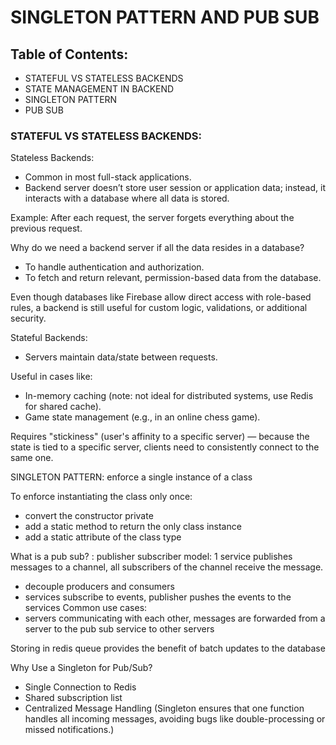 # SINGLETON PATTERN AND PUB SUB

## Table of Contents:

- STATEFUL VS STATELESS BACKENDS
- STATE MANAGEMENT IN BACKEND
- SINGLETON PATTERN
- PUB SUB

### STATEFUL VS STATELESS BACKENDS:

Stateless Backends:

- Common in most full-stack applications.
- Backend server doesn’t store user session or application data; instead, it interacts with a database where all data is stored.

Example: After each request, the server forgets everything about the previous request.

Why do we need a backend server if all the data resides in a database?

- To handle authentication and authorization.
- To fetch and return relevant, permission-based data from the database.

Even though databases like Firebase allow direct access with role-based rules, a backend is still useful for custom logic, validations, or additional security.

Stateful Backends:

- Servers maintain data/state between requests.

Useful in cases like:

- In-memory caching (note: not ideal for distributed systems, use Redis for shared cache).
- Game state management (e.g., in an online chess game).

Requires "stickiness" (user's affinity to a specific server) — because the state is tied to a specific server, clients need to consistently connect to the same one.

SINGLETON PATTERN: enforce a single instance of a class

To enforce instantiating the class only once:

- convert the constructor private
- add a static method to return the only class instance
- add a static attribute of the class type

What is a pub sub? : publisher subscriber model: 1 service publishes messages to a channel, all subscribers of the channel receive the message.

- decouple producers and consumers
- services subscribe to events, publisher pushes the events to the services
  Common use cases:
- servers communicating with each other, messages are forwarded from a server to the pub sub service to other servers

Storing in redis queue provides the benefit of batch updates to the database

Why Use a Singleton for Pub/Sub?

- Single Connection to Redis
- Shared subscription list
- Centralized Message Handling (Singleton ensures that one function handles all incoming messages, avoiding bugs like double-processing or missed notifications.)
